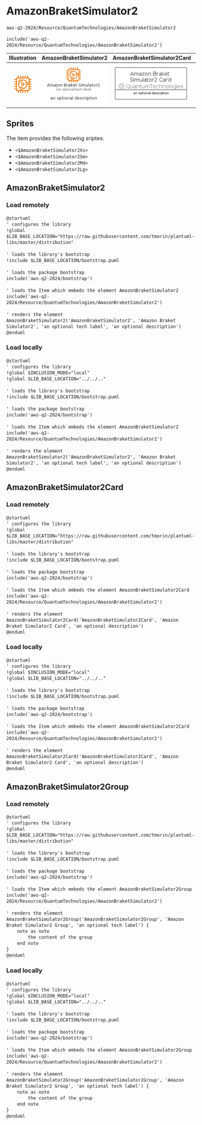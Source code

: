 # AmazonBraketSimulator2


```text
aws-q2-2024/Resource/QuantumTechnologies/AmazonBraketSimulator2
```

```text
include('aws-q2-2024/Resource/QuantumTechnologies/AmazonBraketSimulator2')
```



| Illustration | AmazonBraketSimulator2 | AmazonBraketSimulator2Card | AmazonBraketSimulator2Group |
| :---: | :---: | :---: | :---: |
| ![illustration for Illustration](../../../aws-q2-2024/Resource/QuantumTechnologies/AmazonBraketSimulator2.png) | ![illustration for AmazonBraketSimulator2](../../../aws-q2-2024/Resource/QuantumTechnologies/AmazonBraketSimulator2.Local.png) | ![illustration for AmazonBraketSimulator2Card](../../../aws-q2-2024/Resource/QuantumTechnologies/AmazonBraketSimulator2Card.Local.png) | ![illustration for AmazonBraketSimulator2Group](../../../aws-q2-2024/Resource/QuantumTechnologies/AmazonBraketSimulator2Group.Local.png) |



## Sprites
The item provides the following sriptes:

- `<$AmazonBraketSimulator2Xs>`
- `<$AmazonBraketSimulator2Sm>`
- `<$AmazonBraketSimulator2Md>`
- `<$AmazonBraketSimulator2Lg>`





## AmazonBraketSimulator2

### Load remotely
```plantuml
@startuml
' configures the library
!global $LIB_BASE_LOCATION="https://raw.githubusercontent.com/tmorin/plantuml-libs/master/distribution"

' loads the library's bootstrap
!include $LIB_BASE_LOCATION/bootstrap.puml

' loads the package bootstrap
include('aws-q2-2024/bootstrap')

' loads the Item which embeds the element AmazonBraketSimulator2
include('aws-q2-2024/Resource/QuantumTechnologies/AmazonBraketSimulator2')

' renders the element
AmazonBraketSimulator2('AmazonBraketSimulator2', 'Amazon Braket Simulator2', 'an optional tech label', 'an optional description')
@enduml
```

### Load locally
```plantuml
@startuml
' configures the library
!global $INCLUSION_MODE="local"
!global $LIB_BASE_LOCATION="../../.."

' loads the library's bootstrap
!include $LIB_BASE_LOCATION/bootstrap.puml

' loads the package bootstrap
include('aws-q2-2024/bootstrap')

' loads the Item which embeds the element AmazonBraketSimulator2
include('aws-q2-2024/Resource/QuantumTechnologies/AmazonBraketSimulator2')

' renders the element
AmazonBraketSimulator2('AmazonBraketSimulator2', 'Amazon Braket Simulator2', 'an optional tech label', 'an optional description')
@enduml
```

## AmazonBraketSimulator2Card

### Load remotely
```plantuml
@startuml
' configures the library
!global $LIB_BASE_LOCATION="https://raw.githubusercontent.com/tmorin/plantuml-libs/master/distribution"

' loads the library's bootstrap
!include $LIB_BASE_LOCATION/bootstrap.puml

' loads the package bootstrap
include('aws-q2-2024/bootstrap')

' loads the Item which embeds the element AmazonBraketSimulator2Card
include('aws-q2-2024/Resource/QuantumTechnologies/AmazonBraketSimulator2')

' renders the element
AmazonBraketSimulator2Card('AmazonBraketSimulator2Card', 'Amazon Braket Simulator2 Card', 'an optional description')
@enduml
```

### Load locally
```plantuml
@startuml
' configures the library
!global $INCLUSION_MODE="local"
!global $LIB_BASE_LOCATION="../../.."

' loads the library's bootstrap
!include $LIB_BASE_LOCATION/bootstrap.puml

' loads the package bootstrap
include('aws-q2-2024/bootstrap')

' loads the Item which embeds the element AmazonBraketSimulator2Card
include('aws-q2-2024/Resource/QuantumTechnologies/AmazonBraketSimulator2')

' renders the element
AmazonBraketSimulator2Card('AmazonBraketSimulator2Card', 'Amazon Braket Simulator2 Card', 'an optional description')
@enduml
```

## AmazonBraketSimulator2Group

### Load remotely
```plantuml
@startuml
' configures the library
!global $LIB_BASE_LOCATION="https://raw.githubusercontent.com/tmorin/plantuml-libs/master/distribution"

' loads the library's bootstrap
!include $LIB_BASE_LOCATION/bootstrap.puml

' loads the package bootstrap
include('aws-q2-2024/bootstrap')

' loads the Item which embeds the element AmazonBraketSimulator2Group
include('aws-q2-2024/Resource/QuantumTechnologies/AmazonBraketSimulator2')

' renders the element
AmazonBraketSimulator2Group('AmazonBraketSimulator2Group', 'Amazon Braket Simulator2 Group', 'an optional tech label') {
    note as note
        the content of the group
    end note
}
@enduml
```

### Load locally
```plantuml
@startuml
' configures the library
!global $INCLUSION_MODE="local"
!global $LIB_BASE_LOCATION="../../.."

' loads the library's bootstrap
!include $LIB_BASE_LOCATION/bootstrap.puml

' loads the package bootstrap
include('aws-q2-2024/bootstrap')

' loads the Item which embeds the element AmazonBraketSimulator2Group
include('aws-q2-2024/Resource/QuantumTechnologies/AmazonBraketSimulator2')

' renders the element
AmazonBraketSimulator2Group('AmazonBraketSimulator2Group', 'Amazon Braket Simulator2 Group', 'an optional tech label') {
    note as note
        the content of the group
    end note
}
@enduml
```


